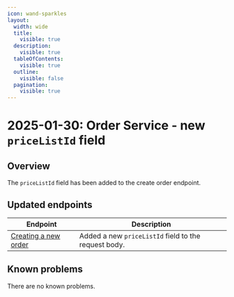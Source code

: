 ```yaml
---
icon: wand-sparkles
layout:
  width: wide
  title:
    visible: true
  description:
    visible: true
  tableOfContents:
    visible: true
  outline:
    visible: false
  pagination:
    visible: true
---
```


# 2025-01-30: Order Service - new `priceListId` field

## Overview

The `priceListId` field  has been added to the create order endpoint.

## Updated endpoints

| Endpoint                                                                 | Description                                                    |
| ----------------------------------------------------------------------   | ---------------------------------------------------------------|
| [Creating a new order](https://developer.emporix.io/api-references/api-guides/orders/order/api-reference/orders-tenant-managed#post-order-v2-tenant-salesorders) | Added a new `priceListId` field to the request body.                                     |

## Known problems

There are no known problems.